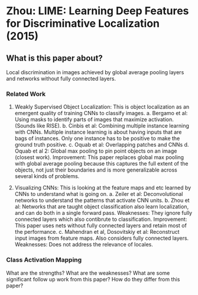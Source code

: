 # Zhou: LIME: Learning Deep Features for Discriminative Localization (2015)

## What is this paper about?
Local discrimination in images achieved by global average pooling layers and networks without fully connected layers.

### Related Work
1. Weakly Supervised Object Localization:
This is object localization as an emergent quality of training CNNs to classify images.
a. Bergamo et al: Using masks to identify parts of images that maximize activation. (Sounds like RISE).
b. Cinbis et al: Combining multiple instance learning with CNNs. Multiple instance learning is about having inputs that are bags of instances. Only one instance has to be positive to make the ground truth positive.
c. Oquab et al: Overlapping patches and CNNs
d. Oquab et al 2: Global max pooling to pin point objects on an image (closest work).
Improvement: This paper replaces global max pooling with global average pooling because this captures the full extent of the objects, not just their boundaries and is more generalizable across several kinds of problems.

2. Visualizing CNNs:
This is looking at the feature maps and etc learned by CNNs to understand what is going on.
a. Zeiler et al: Deconvolutional networks to understand the patterns that activate CNN units.
b. Zhou et al: Networks that are taught object classification also learn localization, and can do both in a single forward pass.
Weaknesses: They ignore fully connected layers which also contibrute to classification.
Improvement: This paper uses nets without fully connected layers and retain most of the performance.
c. Mahendran et al, Dosovitskiy et al: Reconstruct input images from feature maps. Also considers fully connected layers.
Weaknesses: Does not address the relevance of locales.

### Class Activation Mapping


What are the strengths?
What are the weaknesses?
What are some significant follow up work from this paper? How do they differ from this paper?
